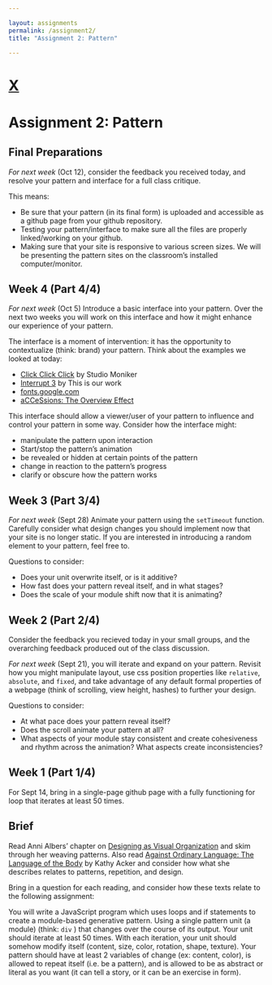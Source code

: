 ```yaml
---

layout: assignments
permalink: /assignment2/
title: "Assignment 2: Pattern"

---
```


# [X](/)
# Assignment 2: Pattern

## Final Preparations

*For next week* (Oct 12), consider the feedback you received today, and resolve your pattern and interface for a full class critique. 

This means: 
- Be sure that your pattern (in its final form) is uploaded and accessible as a github page from your github repository.
- Testing your pattern/interface to make sure all the files are properly linked/working on your github.
- Making sure that your site is responsive to various screen sizes. We will be presenting the pattern sites on the classroom&rsquo;s installed computer/monitor. 



## Week 4 (Part 4/4)

*For next week* (Oct 5) Introduce a basic interface into your pattern. Over the next two weeks you will work on this interface and how it might enhance our experience of your pattern. 

The interface is a moment of intervention: it has the opportunity to contextualize (think: brand) your pattern. Think about the examples we looked at today: 
- [Click Click Click](https://clickclickclick.click/) by Studio Moniker
- [Interrupt 3](http://www.irq3.interrupt.xyz/) by This is our work
- [fonts.google.com](https://fonts.google.com/)
- [aCCeSsions: The Overview Effect](https://accessions.org/issue-2/)

This interface should allow a viewer/user of your pattern to influence and control your pattern in some way. Consider how the interface might: 
- manipulate the pattern upon interaction
- Start/stop the pattern&rsquo;s animation
- be revealed or hidden at certain points of the pattern
- change in reaction to the pattern&rsquo;s progress
- clarify or obscure how the pattern works



## Week 3 (Part 3/4)

*For next week* (Sept 28) Animate your pattern using the `setTimeout` function. Carefully consider what design changes you should implement now that your site is no longer static. If you are interested in introducing a random element to your pattern, feel free to. 

Questions to consider: 
- Does your unit overwrite itself, or is it additive?
- How fast does your pattern reveal itself, and in what stages?
- Does the scale of your module shift now that it is animating? 



## Week 2 (Part 2/4)

 Consider the feedback you recieved today in your small groups, and the overarching feedback produced out of the class discussion.

*For next week* (Sept 21), you will iterate and expand on your pattern. Revisit how you might manipulate layout, use css position properties like `relative`, `absolute`, and `fixed`, and take advantage of any default formal properties of a webpage (think of scrolling, view height, hashes) to further your design. 

Questions to consider: 
- At what pace does your pattern reveal itself?
- Does the scroll animate your pattern at all? 
- What aspects of your module stay consistent and create cohesiveness and rhythm across the animation? What aspects create inconsistencies? 


## Week 1 (Part 1/4)

For Sept 14, bring in a single-page github page with a fully functioning for loop that iterates at least 50 times.

## Brief
Read Anni Albers’ chapter on [Designing as Visual Organization](http://s3.amazonaws.com/arena-attachments/2597972/2065c555bbd04503da9df3d3ec5052dc.pdf?1535137003) and skim through her weaving patterns. Also read [Against Ordinary Language: The Language of the Body](http://s3.amazonaws.com/arena-attachments/2598476/32ee9b74216346c153e4600a745e0586.pdf?1535145818) by Kathy Acker and consider how what she describes relates to patterns, repetition, and design. 

Bring in a question for each reading, and consider how these texts relate to the following assignment:

You will write a JavaScript program which uses loops and if statements to create a module-based generative pattern. Using a single pattern unit (a module) (think: `div` ) that changes over the course of its output. Your unit should iterate at least 50 times. With each iteration, your unit should somehow modify itself (content, size, color, rotation, shape, texture). Your pattern should have at least 2 variables of change (ex: content, color), is allowed to repeat itself (i.e. be a pattern), and is allowed to be as abstract or literal as you want (it can tell a story, or it can be an exercise in form).
